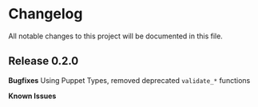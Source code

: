 # Changelog

All notable changes to this project will be documented in this file.

## Release 0.2.0

**Bugfixes**
Using Puppet Types, removed deprecated `validate_*` functions

**Known Issues**
